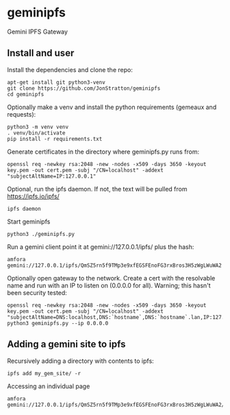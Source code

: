# geminipfs
Gemini IPFS Gateway

## Install and user
Install the dependencies and clone the repo:

	apt-get install git python3-venv
	git clone https://github.com/JonStratton/geminipfs
	cd geminipfs


Optionally make a venv and install the python requirements (gemeaux and requests):

	python3 -m venv venv
	. venv/bin/activate
	pip install -r requirements.txt


Generate certificates in the directory where geminipfs.py runs from:

	openssl req -newkey rsa:2048 -new -nodes -x509 -days 3650 -keyout key.pem -out cert.pem -subj "/CN=localhost" -addext "subjectAltName=IP:127.0.0.1"

Optional, run the ipfs daemon. If not, the text will be pulled from https://ipfs.io/ipfs/

	ipfs daemon

Start geminipfs

	python3 ./geminipfs.py

Run a gemini client point it at gemini://127.0.0.1/ipfs/ plus the hash:

	amfora gemini://127.0.0.1/ipfs/QmSZ5rn5f9TMp3e9xfEGSFEnoFG3rxBros3H5zWgLWuWA2

Optionally open gateway to the network. Create a cert with the resolvable name and run with an IP to listen on (0.0.0.0 for all). Warning; this hasn't been security tested:

	openssl req -newkey rsa:2048 -new -nodes -x509 -days 3650 -keyout key.pem -out cert.pem -subj "/CN=localhost" -addext "subjectAltName=DNS:localhost,DNS:`hostname`,DNS:`hostname`.lan,IP:127.0.0.1"
	python3 geminipfs.py --ip 0.0.0.0

## Adding a gemini site to ipfs
Recursively adding a directory with contents to ipfs:

	ipfs add my_gem_site/ -r

Accessing an individual page

	amfora gemini://127.0.0.1/ipfs/QmSZ5rn5f9TMp3e9xfEGSFEnoFG3rxBros3H5zWgLWuWA2/blah.gmi
